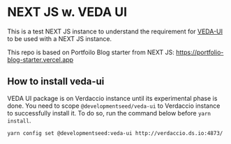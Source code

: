 # NEXT JS w. VEDA UI

This is a test NEXT JS instance to understand the requirement for [VEDA-UI](https://github.com/nasa-IMPACT/veda-ui) to be used with a NEXT JS instance.

This repo is based on Portfoilo Blog starter from NEXT JS: https://portfolio-blog-starter.vercel.app

## How to install veda-ui

VEDA UI package is on Verdaccio instance until its experimental phase is done. You need to scope `@developmentseed/veda-ui` to Verdaccio instance to successfully install it. To do so, run the command below before `yarn install`.

```
yarn config set @developmentseed:veda-ui http://verdaccio.ds.io:4873/
```